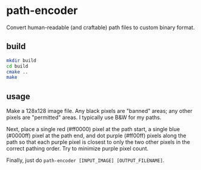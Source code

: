 path-encoder
============

Convert human-readable (and craftable) path files to custom binary format.


build
-----

```bash
mkdir build
cd build
cmake ..
make
```


usage
-----

Make a 128x128 image file. Any black pixels are "banned" areas; any other pixels are "permitted" areas. I typically use B&W for my paths.

Next, place a single red (#ff0000) pixel at the path start, a single blue (#0000ff) pixel at the path end, and dot purple (#ff00ff) pixels along the path so that each purple pixel is closest to only the two other pixels in the correct pathing order. Try to minimize purple pixel count.

Finally, just do `path-encoder [INPUT_IMAGE] [OUTPUT_FILENAME]`.
